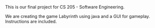 This is our final project for CS 205 - Software Engineering.

We are creating the game Labyrinth using java and a GUI for gameplay.
Instructions are included.
